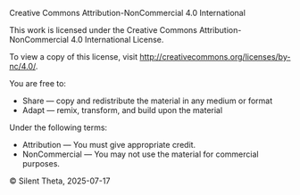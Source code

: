 Creative Commons Attribution-NonCommercial 4.0 International

This work is licensed under the Creative Commons Attribution-NonCommercial 4.0 International License.

To view a copy of this license, visit http://creativecommons.org/licenses/by-nc/4.0/.

You are free to:
- Share — copy and redistribute the material in any medium or format
- Adapt — remix, transform, and build upon the material

Under the following terms:
- Attribution — You must give appropriate credit.
- NonCommercial — You may not use the material for commercial purposes.

© Silent Theta, 2025-07-17

